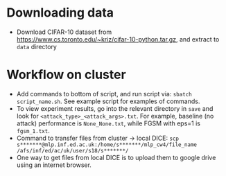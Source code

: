 # Downloading data

* Download CIFAR-10 dataset from <https://www.cs.toronto.edu/~kriz/cifar-10-python.tar.gz>, and extract to `data` directory

# Workflow on cluster
* Add commands to bottom of script, and run script via: `sbatch script_name.sh`. See example script for examples of commands.
* To view experiment results, go into the relevant directory in `save` and look for `<attack_type>_<attack_args>.txt`. 
For example, baseline (no attack) performance is `None_None.txt`, while FGSM with eps=1 is `fgsm_1.txt`.
* Command to transfer files from cluster -> local DICE: `scp s*******@mlp.inf.ed.ac.uk:/home/s*******/mlp_cw4/file_name /afs/inf/ed/ac/uk/user/s18/s*******/`
* One way to get files from local DICE is to upload them to google drive using an internet browser.
